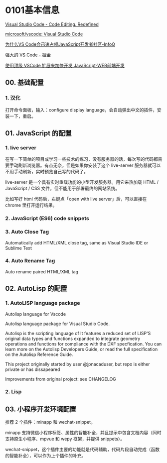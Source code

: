 # 0101基本信息

[Visual Studio Code - Code Editing. Redefined](https://code.visualstudio.com/)

[microsoft/vscode: Visual Studio Code](https://github.com/microsoft/vscode)

[为什么VS Code会迅速占领JavaScript开发者社区-InfoQ](https://www.infoq.cn/article/0dmxg9Oo1UCRGhZ2g_cy)

[强大的 VS Code - 掘金](https://juejin.im/post/5b123ace6fb9a01e6f560a4b)

[使用顶级 VSCode 扩展来加快开发 JavaScript-WEB前端开发](https://www.html.cn/archives/9507)

## 00. 基础配置

### 1. 汉化

打开命令面板，输入：configure display language，会自动弹出中文的插件，安装一下，重启。

## 01. JavaScript 的配置

### 1. live server

在写一下简单的项目或学习一些技术的练习，没有服务器的话，每次写的代码都需要手动刷新浏览器。有点无奈，但是如果你安装了这个 live-server 服务器就可以不用手动刷新，实时预览自己写的代码了。

live-server 是一个具有实时重载功能的小型开发服务器。用它来热加载 HTML / JavaScript / CSS 文件，但不能用于部署最终的网站系统。

比如写好 html 代码后，右键点「open with live server」后，可以直接在 chrome 里打开运行结果。

### 2. JavaScript (ES6) code snippets


### 3. Auto Close Tag

Automatically add HTML/XML close tag, same as Visual Studio IDE or Sublime Text

### 4. Auto Rename Tag

Auto rename paired HTML/XML tag

## 02. AutoLisp 的配置

### 1. AutoLISP language package

Autolisp language for Vscode

Autolisp language package for Visual Studio Code.

Autolisp is the scripting language of It features a reduced set of LISP'S original data types and functions expanded to integrate geometry operations and functions for compliance with the DXF specfication. You can learn more on the Autolisp Developers Guide, or read the full specification on the Autolisp Reference Guide.

This project originally started by user @jpnacaduser, but repo is either private or has dissapeared

Improvements from original project: see CHANGELOG

### 2. Lisp

## 03. 小程序开发环境配置

推荐 2 个插件：minapp 和 wechat-snippet。

minapp 支持微信小程序标签、属性的智能补全，并且提示中包含文档内容（同时支持原生小程序、mpvue 和 wepy 框架，并提供 snippets）。

 wechat-snippet，这个插件主要的功能就是代码辅助，代码片段自动完成（函数的智能补全），可以作为上个插件的补充。
 
 
 
 
 